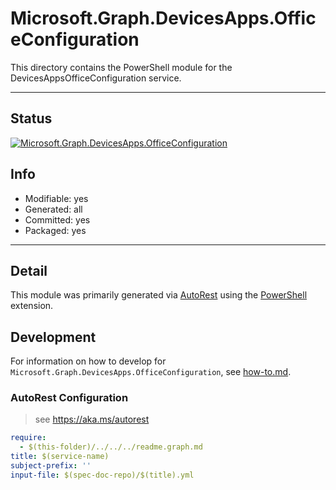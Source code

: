 <!-- region Generated -->
# Microsoft.Graph.DevicesApps.OfficeConfiguration
This directory contains the PowerShell module for the DevicesAppsOfficeConfiguration service.

---
## Status
[![Microsoft.Graph.DevicesApps.OfficeConfiguration](https://img.shields.io/powershellgallery/v/Microsoft.Graph.DevicesApps.OfficeConfiguration.svg?style=flat-square&label=Microsoft.Graph.DevicesApps.OfficeConfiguration "Microsoft.Graph.DevicesApps.OfficeConfiguration")](https://www.powershellgallery.com/packages/Microsoft.Graph.DevicesApps.OfficeConfiguration/)

## Info
- Modifiable: yes
- Generated: all
- Committed: yes
- Packaged: yes

---
## Detail
This module was primarily generated via [AutoRest](https://github.com/Azure/autorest) using the [PowerShell](https://github.com/Azure/autorest.powershell) extension.

## Development
For information on how to develop for `Microsoft.Graph.DevicesApps.OfficeConfiguration`, see [how-to.md](how-to.md).
<!-- endregion -->

### AutoRest Configuration

> see https://aka.ms/autorest

``` yaml
require:
  - $(this-folder)/../../../readme.graph.md
title: $(service-name)
subject-prefix: ''
input-file: $(spec-doc-repo)/$(title).yml
```
